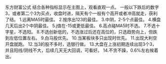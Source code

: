 东方财富公式
结合各种指标显示在主图上，观看直观一点。
一般以下跌后的数字3，或者第二个3为买点，收盘时进，隔天有个一般有个高开或者冲高就走，获利了结。
1.远离MA5时最佳。
2.按序出123的最佳。
3.中阴，2-5个点最佳。
4.横盘几天后出2个中阴最佳。
5.j值在-15或更低最佳。
6.高点碰MA5时不选。
7.不选十字星，不选阳。
8.不选创新低的，不选涨过后还在高位的，只选趋势向上，但跌到左低位置左右。
9.白马股优先。
10.当某板块多只出现时优先。
11.出现大利空开盘就跑。
12.当3的股不多时，选银行做。
13.大盘在上涨初期连续出现3个3，并且阳线/阴线不大，后续几天无大回调，可看好。
14.不贪不躁，0.6%左右候着出。
